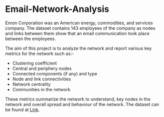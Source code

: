 # Email-Network-Analysis

Enron Corporation was an American energy, commodities, and services company. The dataset contains 143 employees of the company as nodes and links between them show that an email communication took place between the employees.

The aim of this project is to analyze the network and report various key metrics for the network such as:-
* Clustering coefficient
* Central and periphery nodes
* Connected components (if any) and type 
* Node and link connectivities
* Network centrality
* Communities in the network

These metrics summarize the network to understand, key nodes in the network and overall spread and behaviour of the network. The dataset can be found at <a href="http://networkrepository.com/email-enron-only.php">Link</a>. 
